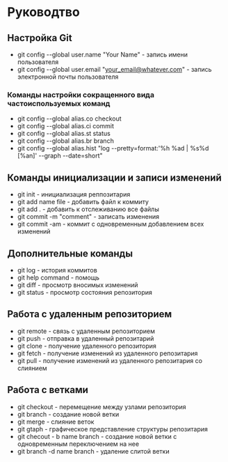 # Руководтво
## Настройка Git
+ git config --global user.name "Your Name" - запись имени пользователя
+ git config --global user.email "your_email@whatever.com" - запись электронной почты пользователя
### Команды настройки сокращенного вида частоиспользуемых команд
+ git config --global alias.co checkout
+ git config --global alias.ci commit
+ git config --global alias.st status
+ git config --global alias.br branch
+ git config --global alias.hist "log --pretty=format:'%h %ad | %s%d [%an]' --graph --date=short"
## Команды инициализации и записи изменений
+ git init - инициализация реппозитария
+ git add name file - добавить файл к коммиту
+ git add . - добавить к отслеживанию все файлы
+ git commit -m "comment" - записать изменения
+ git commit -am - коммит с одновременным добавлением всех изменений
## Дополнительные команды
+ git log - история коммитов
+ git help command - помощь 
+ git diff - просмотр вносимых изменений
+ git status - просмотр состояния репозитория
## Работа с удаленным репозиторием
+ git remote - связь с удаленным репозиторием
+ git push - отправка в удаленный репозитарий
+ git clone - получение удаленного репозитория
+ git fetch - получение изменений из удаленного репозитария
+ git pull - получение изменений из удаленного репозитария со слиянием
## Работа с ветками
+ git checkout - перемещение между узлами репозитория
+ git branch - создание новой ветки
+ git merge - слияние веток
+ git gtaph - графическое представление структуры репозитария
+ git checout - b name branch - создание новой ветки с одновременным переключением на нее
+ git branch -d name branch - удаление слитой ветки

